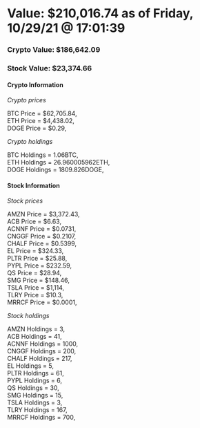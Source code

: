 # Value: $210,016.74 as of Friday, 10/29/21 @ 17:01:39 

### Crypto Value: $186,642.09

### Stock Value: $23,374.66

#### Crypto Information 
*Crypto prices* 

BTC Price = $62,705.84,  
ETH Price = $4,438.02,  
DOGE Price = $0.29,  


*Crypto holdings* 

BTC Holdings = 1.06BTC,  
ETH Holdings = 26.960005962ETH,  
DOGE Holdings = 1809.826DOGE,  


#### Stock Information 

*Stock prices* 

AMZN Price = $3,372.43,  
ACB Price = $6.63,  
ACNNF Price = $0.0731,  
CNGGF Price = $0.2107,  
CHALF Price = $0.5399,  
EL Price = $324.33,  
PLTR Price = $25.88,  
PYPL Price = $232.59,  
QS Price = $28.94,  
SMG Price = $148.46,  
TSLA Price = $1,114,  
TLRY Price = $10.3,  
MRRCF Price = $0.0001,  


*Stock holdings* 

AMZN Holdings = 3,  
ACB Holdings = 41,  
ACNNF Holdings = 1000,  
CNGGF Holdings = 200,  
CHALF Holdings = 217,  
EL Holdings = 5,  
PLTR Holdings = 61,  
PYPL Holdings = 6,  
QS Holdings = 30,  
SMG Holdings = 15,  
TSLA Holdings = 3,  
TLRY Holdings = 167,  
MRRCF Holdings = 700,  


